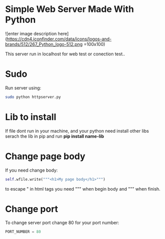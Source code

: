 # Simple Web Server Made With Python  
  ![enter image description here](https://cdn4.iconfinder.com/data/icons/logos-and-brands/512/267_Python_logo-512.png =100x100)  
  
  
  
This server run in localhost for web test or conection test..

# Sudo 

Run server using:  
```bash
sudo python httpserver.py
```

# Lib to install 

If file dont run in your machine, and your python need install other libs serach the lib in pip and run **pip install name-lib**

# Change page body

If you need change body:  
```python
self.wfile.write("""<h1>My page body</h1>""")
```  
to escape " in html tags you need  """ when begin body and """ when finish.

# Change port

To change server port change 80 for your port number:  
```python
PORT_NUMBER = 80
``` 
